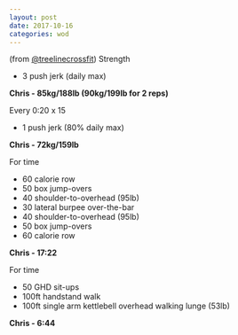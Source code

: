 ```yaml
---
layout: post
date: 2017-10-16
categories: wod
---
```


(from [@treelinecrossfit](http://www.treelinecrossfit.com)) Strength
- 3 push jerk (daily max)

**Chris - <span>85kg/188lb (90kg/199lb for 2 reps)</span>**

Every 0:20 x 15
- 1 push jerk (80% daily max)

**Chris - <span>72kg/159lb</span>**

For time
- 60 calorie row
- 50 box jump-overs
- 40 shoulder-to-overhead (95lb)
- 30 lateral burpee over-the-bar
- 40 shoulder-to-overhead (95lb)
- 50 box jump-overs
- 60 calorie row

**Chris - <span>17:22</span>**

For time
- 50 GHD sit-ups
- 100ft handstand walk
- 100ft single arm kettlebell overhead walking lunge (53lb)

**Chris - <span>6:44</span>**
